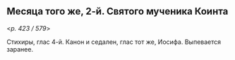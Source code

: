 
## Месяца того же, 2-й. Святого мученика Коинта  

<*p. 423 / 579*>

Стихиры, глас 4-й. Канон и седален, глас тот же, Иосифа. Выпевается заранее. 
